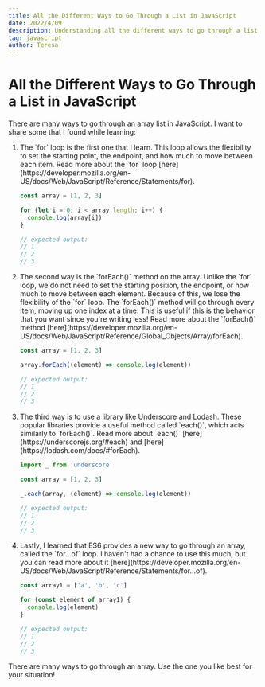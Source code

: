 ```yaml
---
title: All the Different Ways to Go Through a List in JavaScript
date: 2022/4/09
description: Understanding all the different ways to go through a list in JavaScript.
tag: javascript
author: Teresa
---
```


# All the Different Ways to Go Through a List in JavaScript

There are many ways to go through an array list in JavaScript. I want to share some that I found while learning:

<ol>
  <li>
      The `for` loop is the first one that I learn. This loop allows the flexibility to set the starting point, the endpoint, and how much to move between each item. Read more about the `for` loop [here](https://developer.mozilla.org/en-US/docs/Web/JavaScript/Reference/Statements/for).

```js
const array = [1, 2, 3]

for (let i = 0; i < array.length; i++) {
  console.log(array[i])
}

// expected output:
// 1
// 2
// 3
```

  </li>
  <li>
  The second way is the `forEach()` method on the array. Unlike the `for` loop, we do not need to set the starting position, the endpoint, or how much to move between each element. Because of this, we lose the flexibility of the `for` loop. The `forEach()` method will go through every item, moving up one index at a time. This is useful if this is the behavior that you want since you're writing less! Read more about the `forEach()` method [here](https://developer.mozilla.org/en-US/docs/Web/JavaScript/Reference/Global_Objects/Array/forEach).

```js
const array = [1, 2, 3]

array.forEach((element) => console.log(element))

// expected output:
// 1
// 2
// 3
```

  </li>
  <li>
  The third way is to use a library like Underscore and Lodash. These popular libraries provide a useful method called `each()`, which acts similarly to `forEach()`. Read more about `each()` [here](https://underscorejs.org/#each) and [here](https://lodash.com/docs/#forEach).

```js
import _ from 'underscore'

const array = [1, 2, 3]

_.each(array, (element) => console.log(element))

// expected output:
// 1
// 2
// 3
```

  </li>
  <li>
  Lastly, I learned that ES6 provides a new way to go through an array, called the `for...of` loop. I haven't had a chance to use this much, but you can read more about it [here](https://developer.mozilla.org/en-US/docs/Web/JavaScript/Reference/Statements/for...of).

```js
const array1 = ['a', 'b', 'c']

for (const element of array1) {
  console.log(element)
}

// expected output:
// 1
// 2
// 3
```

  </li>
</ol>

There are many ways to go through an array. Use the one you like best for your situation!
